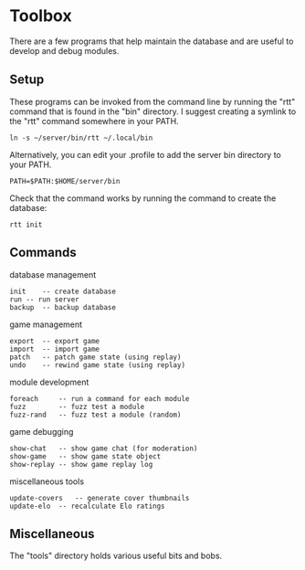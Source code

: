# Toolbox

There are a few programs that help maintain the database and are useful to
develop and debug modules.

## Setup

These programs can be invoked from the command line by running the "rtt"
command that is found in the "bin" directory.
I suggest creating a symlink to the "rtt" command somewhere in your PATH.

	ln -s ~/server/bin/rtt ~/.local/bin

Alternatively, you can edit your .profile to add the server bin directory to your PATH.

	PATH=$PATH:$HOME/server/bin

Check that the command works by running the command to create the database:

	rtt init

## Commands

database management

	init	-- create database
	run	-- run server
	backup	-- backup database

game management

	export	-- export game
	import	-- import game
	patch	-- patch game state (using replay)
	undo	-- rewind game state (using replay)

module development

	foreach		-- run a command for each module
	fuzz		-- fuzz test a module
	fuzz-rand	-- fuzz test a module (random)

game debugging

	show-chat	-- show game chat (for moderation)
	show-game	-- show game state object
	show-replay	-- show game replay log

miscellaneous tools

	update-covers	-- generate cover thumbnails
	update-elo	-- recalculate Elo ratings

## Miscellaneous

The "tools" directory holds various useful bits and bobs.

